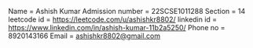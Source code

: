 Name = Ashish Kumar
Admission number = 22SCSE1011288
Section = 14
leetcode id = https://leetcode.com/u/ashishkr8802/ 
linkedin id = https://www.linkedin.com/in/ashish-kumar-11b2a5250/ 
Phone no = 8920143166 
Email = ashishkr8802@gmail.com